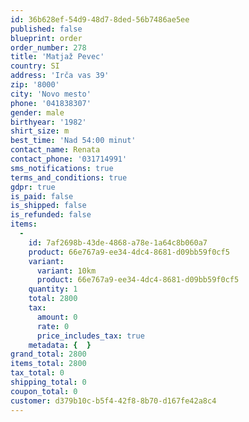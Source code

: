 ```yaml
---
id: 36b628ef-54d9-48d7-8ded-56b7486ae5ee
published: false
blueprint: order
order_number: 278
title: 'Matjaž Pevec'
country: SI
address: 'Irča vas 39'
zip: '8000'
city: 'Novo mesto'
phone: '041838307'
gender: male
birthyear: '1982'
shirt_size: m
best_time: 'Nad 54:00 minut'
contact_name: Renata
contact_phone: '031714991'
sms_notifications: true
terms_and_conditions: true
gdpr: true
is_paid: false
is_shipped: false
is_refunded: false
items:
  -
    id: 7af2698b-43de-4868-a78e-1a64c8b060a7
    product: 66e767a9-ee34-4dc4-8681-d09bb59f0cf5
    variant:
      variant: 10km
      product: 66e767a9-ee34-4dc4-8681-d09bb59f0cf5
    quantity: 1
    total: 2800
    tax:
      amount: 0
      rate: 0
      price_includes_tax: true
    metadata: {  }
grand_total: 2800
items_total: 2800
tax_total: 0
shipping_total: 0
coupon_total: 0
customer: d379b10c-b5f4-42f8-8b70-d167fe42a8c4
---
```

